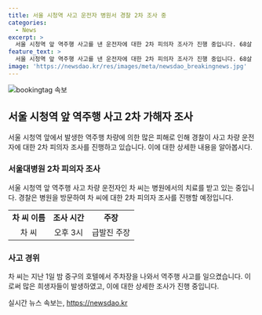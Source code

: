 ```yaml
---
title: 서울 시청역 사고 운전자 병원서 경찰 2차 조사 중
categories:
  - News
excerpt: >
  서울 시청역 앞 역주행 사고를 낸 운전자에 대한 2차 피의자 조사가 진행 중입니다. 68살 차 씨는 병원에서 치료를 받으면서 차량 결함에 의한 급발진으로 주장하고 있습니다. 이 사고는 9명의 사망자와 7명의 부상자가 발생한 중대한 사건으로, 경찰의 조사는 더욱 심각한 사고의 원인을 규명하기 위해 계속되고 있습니다. (150자)
feature_text: >
  서울 시청역 앞 역주행 사고를 낸 운전자에 대한 2차 피의자 조사가 진행 중입니다. 68살 차 씨는 병원에서 치료를 받으면서 차량 결함에 의한 급발진으로 주장하고 있습니다. 이 사고는 9명의 사망자와 7명의 부상자가 발생한 중대한 사건으로, 경찰의 조사는 더욱 심각한 사고의 원인을 규명하기 위해 계속되고 있습니다. (150자)
image: 'https://newsdao.kr/res/images/meta/newsdao_breakingnews.jpg'
---
```


<p><img src="https://newsdao.kr/res/images/meta/newsdao_breakingnews.jpg" alt="bookingtag 속보" /></p>

<h2 data-ke-size="size26">서울 시청역 앞 역주행 사고 2차 가해자 조사</h2>

<p data-ke-size="size16">서울 시청역 앞에서 발생한 역주행 차량에 의한 많은 피해로 인해 경찰이 사고 차량 운전자에 대한 2차 피의자 조사를 진행하고 있습니다. 이에 대한 상세한 내용을 알아봅시다.</p>

<h3>서울대병원 2차 피의자 조사</h3>

<p data-ke-size="size16">서울 시청역 앞 역주행 사고 차량 운전자인 차 씨는 병원에서의 치료를 받고 있는 중입니다. 경찰은 병원을 방문하여 차 씨에 대한 2차 피의자 조사를 진행할 예정입니다.</p>

<table>
    <tr>
        <td style="text-align: center; height: 17px;"><b>차 씨 이름</b></td>
        <td style="text-align: center; height: 17px;"><b>조사 시간</b></td>
        <td style="text-align: center; height: 17px;"><b>주장</b></td>
    </tr>
    <tr>
        <td style="text-align: center; height: 17px;">차 씨</td>
        <td style="text-align: center; height: 17px;">오후 3시</td>
        <td style="text-align: center; height: 17px;">급발진 주장</td>
    </tr>
</table>

<h3>사고 경위</h3>

<p data-ke-size="size16">차 씨는 지난 1일 밤 중구의 호텔에서 주차장을 나와서 역주행 사고를 일으켰습니다. 이로써 많은 희생자들이 발생하였고, 이에 대한 상세한 조사가 진행 중입니다.</p>
실시간 뉴스 속보는, <a href="https://newsdao.kr" rel="dofollow">https://newsdao.kr</a>


